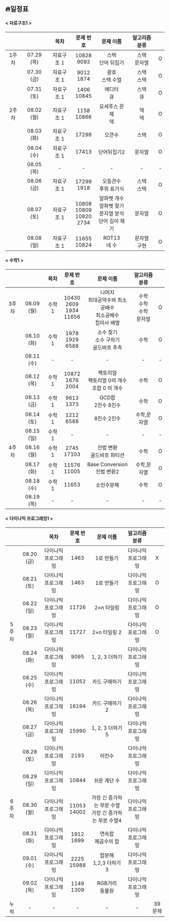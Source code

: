 ## 🔥일정표

#### < 자료구조1 >
|||목차|문제 번호|문제 이름|알고리즘 분류||
|:---:|:---:|:---:|:---:|:---:|:---:|:---:|
|1주차|07.29 (목)|자료구조 1|10828<br>9093|스택<br>단어 뒤집기|스택<br>문자열|O|
||07.30 (금)|자료구조 1|9012<br>1874|괄호<br>스택 수열|스택<br>스택|O|
||07.31 (토)|자료구조 1|1406<br>10845|에디터<br>큐|스택<br>큐|O|
|2주차|08.02 (월)|자료구조 1|1158<br>10866|요세푸스 문제<br>덱|덱<br>덱|O|
||08.03 (화)|자료구조 1|17298|오큰수|스택|O|
||08.04 (수)|자료구조 1|17413|단어뒤집기2|문자열|O|
||08.05 (목)|-|-|-|-|-|
||08.06 (금)|자료구조 1|17299<br>1918|오등큰수<br>후위 표기식|스택<br>스택|O|
||08.07 (토)|자료구조 1|10808<br>10809<br>10820<br>2734|알파벳 개수<br>알파벳 찾기<br>문자열 분석<br>단어 길이 재기|문자열|O|
||08.08 (일)|자료구조 1|11655<br>10824|ROT13<br>네 수|문자열<br>구현|O|

#### < 수학1 >
|||목차|문제 번호|문제 이름|알고리즘 분류||
|:---:|:---:|:---:|:---:|:---:|:---:|:---:|
|3주차|08.09 (월)|수학 1|10430<br>2609<br>1934<br>11656|나머지<br>최대공약수와 최소공배수<br>최소공배수<br>접미사 배열|수학<br>수학<br>수학<br>문자열|O|
||08.10 (화)|수학 1|1978<br>1929<br>6588|소수 찾기<br>소수 구하기<br>골드바흐 추측|수학|O|
||08.11 (수)|-|-|-|-|-|
||08.12 (목)|수학 1|10872<br>1676<br>2004|팩토리얼<br>팩토리얼 0의 개수<br>조합 0 의 개수|수학|O|
||08.13 (금)|수학 1|9613<br>1373|GCD합<br>2진수 8진수|수학|O|
||08.14 (토)|수학 1|1212<br>6588|8진수 2진수|수학,문자열|O|
||08.15 (일)|수학1|-|-|-|-|
|4주차|08.16 (월)|수학 1|2745<br>17103|진법 변환<br>골드바흐 파티션|수학|O|
||08.17 (화)|수학 1|11576<br>11005|Base Conversion<br>진법 변환2|수학,문자열|O|
||08.18 (수)|수학1 |11653|소인수분해|수학|O|
||08.19 (목)|-|-|-|-|-|

#### < 다이나믹 프로그래밍1 >
|||목차|문제 번호|문제 이름|알고리즘 분류||
|:---:|:---:|:---:|:---:|:---:|:---:|:---:|
||08.20 (금)|다이나믹 프로그래밍|1463|1로 만들기|다이나믹 프로그래밍|X|
||08.21 (토)|다이나믹 프로그래밍|1463|1로 만들기|다이나믹 프로그래밍|O|
||08.22 (일)|다이나믹 프로그래밍|11726|2×n 타일링|다이나믹 프로그래밍|O|
|5주차|08.23 (월)|다이나믹 프로그래밍|11727|2×n 타일링 2|다이나믹 프로그래밍|O|
||08.24 (화)|다이나믹 프로그래밍|9095|1, 2, 3 더하기|다이나믹 프로그래밍||
||08.25 (수)|다이나믹 프로그래밍|11052|카드 구매하기|다이나믹 프로그래밍||
||08.26 (목)|다이나믹 프로그래밍|16194|카드 구매하기 2|다이나믹 프로그래밍||
||08.27 (금)|다이나믹 프로그래밍|15990|1, 2, 3 더하기 5|다이나믹 프로그래밍||
||08.28 (토)|다이나믹 프로그래밍|2193|이친수|다이나믹 프로그래밍||
||08.29 (일)|다이나믹 프로그래밍|10844|쉬운 계단 수|다이나믹 프로그래밍||
|6주차|08.30 (월)|다이나믹 프로그래밍|11053<br>14002|가장 긴 증가하는 부분 수열<br>가장 긴 증가하는 부분 수열4|다이나믹 프로그래밍||
||08.31 (화)|다이나믹 프로그래밍|1912<br>1699|연속합<br>제곱수의 합|다이나믹 프로그래밍||
||09.01 (수)|다이나믹 프로그래밍|2225<br>15988|합분해<br>1,2,3 더하기 3|다이나믹 프로그래밍||
||09.02 (목)|다이나믹 프로그래밍|1149<br>1309|RGB거리<br>동물원|다이나믹 프로그래밍||
|누적|-|-|-|-|-|39문제|
